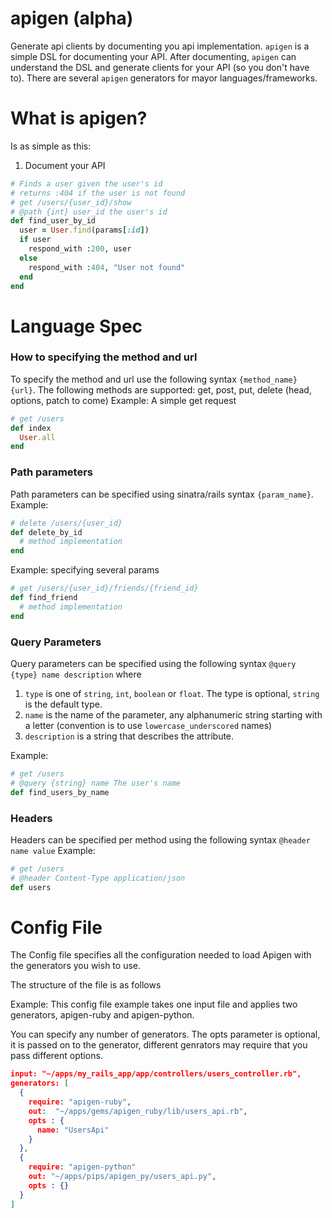 apigen (alpha)
==============

Generate api clients by documenting you api implementation. `apigen` is
a simple DSL for documenting your API. After documenting, `apigen` can
understand the DSL and generate clients for your API (so you don't have
to). There are several `apigen` generators for mayor languages/frameworks.

What is apigen?
===============

Is as simple as this:
1. Document your API
```ruby
# Finds a user given the user's id
# returns :404 if the user is not found
# get /users/{user_id}/show
# @path {int} user_id the user's id
def find_user_by_id
  user = User.find(params[:id])
  if user
    respond_with :200, user
  else
    respond_with :404, "User not found"
  end
end
```

Language Spec
=============

### How to specifying the method and url
To specify the method and url use the following syntax `{method_name} {url}`. The following methods
are supported: get, post, put, delete (head, options, patch to come)
Example: A simple get request
```ruby
# get /users
def index
  User.all
end
```

### Path parameters
Path parameters can be specified using sinatra/rails syntax `{param_name}`.
Example:
```ruby
# delete /users/{user_id}
def delete_by_id
  # method implementation
end
```

Example: specifying several params
```ruby
# get /users/{user_id}/friends/{friend_id}
def find_friend
  # method implementation
end
```

### Query Parameters
Query parameters can be specified using the following syntax `@query
{type} name description` where
1. `type` is one of `string`, `int`, `boolean` or `float`. The type is
   optional, `string` is the default type.
2. `name` is the name of the parameter, any alphanumeric string starting
   with a letter (convention is to use `lowercase_underscored` names)
3. `description` is a string that describes the attribute.

Example:
```ruby
# get /users
# @query {string} name The user's name
def find_users_by_name
```

### Headers
Headers can be specified per method using the following syntax `@header name value`
Example:
```ruby
# get /users
# @header Content-Type application/json
def users
```

Config File
===========
The Config file specifies all the configuration needed to load Apigen
with the generators you wish to use.

The structure of the file is as follows

Example:
This config file example takes one input file and applies two
generators, apigen-ruby and apigen-python.

You can specify any number of generators.
The opts parameter is optional, it is passed on to the generator,
different genrators may require that you pass different options.

```json
input: "~/apps/my_rails_app/app/controllers/users_controller.rb",
generators: [
  {
    require: "apigen-ruby",
    out:  "~/apps/gems/apigen_ruby/lib/users_api.rb",
    opts : {
      name: "UsersApi"
    }
  },
  {
    require: "apigen-python"
    out: "~/apps/pips/apigen_py/users_api.py",
    opts : {}
  }
]
```

